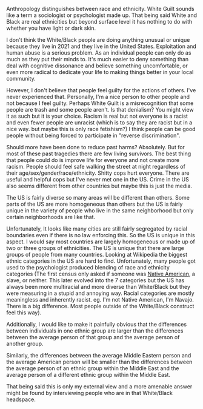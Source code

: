 Anthropology distinguishes between race and ethnicity. White Guilt sounds like a term a sociologist or psychologist made up. That being said White and Black are real ethnicities but beyond surface level it has nothing to do with whether you have light or dark skin.

I don't think the White/Black people are doing anything unusual or unique because they live in 2021 and they live in the United States. Exploitation and human abuse is a serious problem. As an individual people can only do as much as they put their minds to. It's much easier to deny something than deal with cognitive dissonance and believe something uncomfortable, or even more radical to dedicate your life to making things better in your local community.

However, I don't believe that people feel guilty for the actions of others. I've never experienced that. Personally, I'm a nice person to other people and not because I feel guilty. Perhaps White Guilt is a misrecognition that some people are trash and some people aren't. Is that denialism? You might view it as such but it is your choice. Racism is real but not everyone is a racist and even fewer people are unracist (which is to say they are racist but in a nice way. but maybe this is only race fetishism?) I think people can be good people without being forced to participate in "reverse discrimination". 

Should more have been done to reduce past harms? Absolutely. But for most of these past tragedies there are few living survivors. The best thing that people could do is improve life for everyone and not create more racism. People should feel safe walking the street at night regardless of their age/sex/gender/race/ethnicity. Shitty cops hurt everyone. There are useful and helpful cops but I've never met one in the US. Crime in the US also seems different from other countries but maybe this is just the media.

The US is fairly diverse so many areas will be different than others. Some parts of the US are more homogeneous than others but the US is fairly unique in the variety of people who live in the same neighborhood but only certain neighborhoods are like that. 

Unfortunately, It looks like many cities are still fairly segregated by racial boundaries even if there is no law enforcing this. So the US is unique in this aspect. I would say most countries are largely homogeneous or made up of two or three groups of ethnicities. The US is unique that there are large groups of people from many countries. Looking at Wikipedia the biggest ethnic categories in the US are hard to find. Unfortunately, many people got used to the psychologist produced blending of race and ethnicity categories (The first census only asked if someone was [Native American](https://www.reddit.com/r/MapPorn/comments/6jnxhy/how_the_us_census_classifies_races600x302/), a slave, or neither. This later evolved into the 7 categories but the US has always been more multiracial and more diverse than White/Black but they were measuring in a stupid and annoying way. Racial categories are mostly meaningless and inherently racist. eg. I'm not Native American, I'm Navajo. There is a big difference. Most people outside of the White/Black construct feel this way).

Additionally, I would like to make it painfully obvious that the differences between individuals in one ethnic group are larger than the differences between the average person of that group and the average person of another group. 

Similarly, the differences between the average Middle Eastern person and the average American person will be smaller than the differences between the average person of an ethnic group within the Middle East and the average person of a different ethnic group within the Middle East.

That being said this is only my external view and a more amenable answer might be found by interviewing people who are in that White/Black headspace.
